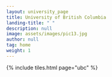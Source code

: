 ```yaml
---
layout: university_page
title: University of British Columbia
landing-title: " "
description: null
image: assets/images/pic13.jpg
author: null
tag: home
weight: 1
---
```


{% include tiles.html page="ubc" %}
